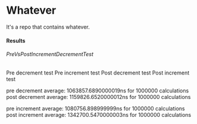 # Whatever
It's a repo that contains whatever.

#### Results

###### PreVsPostIncrementDecrementTest
Pre decrement test
Pre increment test
Post decrement test
Post increment test

pre decrement average:	1063857.6890000019ns for 1000000 calculations
post decrement average:	1159826.6520000012ns for 1000000 calculations

pre increment average:	1080756.898999999ns for 1000000 calculations
post increment average:	1342700.5470000003ns for 1000000 calculations